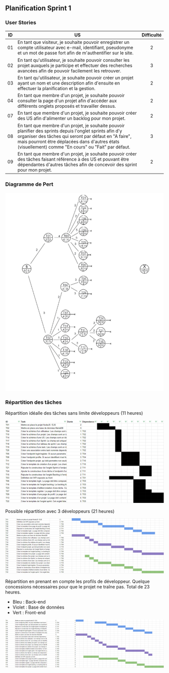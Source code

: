 
## Planification Sprint 1

### User Stories

| ID | US | Difficulté
|:--:|----|:----------:
| 01 | En tant que visiteur, je souhaite pouvoir enregistrer un compte utilisateur avec e-mail, identifiant, pseudonyme et un mot de passe fort afin de m'authentifier sur le site. | 2
| 02 | En tant qu'utilisateur, je souhaite pouvoir consulter les projet auxquels je participe et effectuer des recherches avancées afin de pouvoir facilement les retrouver. | 3
| 03 | En tant qu'utilisateur, je souhaite pouvoir créer un projet ayant un nom et une description afin d'ensuite en effectuer la planification et la gestion. | 2
| 04 | En tant que membre d'un projet, je souhaite pouvoir consulter la page d'un projet afin d'accéder aux différents onglets proposés et travailler dessus. | 2
| 07 | En tant que membre d'un projet, je souhaite pouvoir créer des US afin d'alimenter un backlog pour mon projet. | 2
| 08 | En tant que membre d'un projet, je souhaite pouvoir planifier des sprints depuis l'onglet sprints afin d'y organiser des tâches qui seront par défaut en "A faire", mais pourront être déplacées dans d'autres états (visuellement) comme "En cours" ou "Fait" par défaut. | 3
| 09 | En tant que membre d'un projet, je souhaite pouvoir créer des tâches faisant référence à des US et pouvant être dépendantes d'autres tâches afin de concevoir des sprint pour mon projet. | 2

### Diagramme de Pert

![Diagramme de pert](pert1.png "Diagramme de Pert")

### Répartition des tâches

Répartition idéalle des tâches sans limite développeurs (11 heures)

![Répartition sans limite](rep_all_1.png "Répartition sans limite")

Possible répartition avec 3 développeurs (21 heures)

![Répartition à 3](rep_3_1.png "Répartition à 3")

Répartition en prenant en compte les profils de développeur. Quelque concessions nécessaires pour que le projet ne traîne pas. Total de 23 heures.
- Bleu : Back-end
- Violet : Base de données
- Vert : Front-end

![Répartition à 3 opti](rep_3opti_1.png "Répartition à 3 opti")